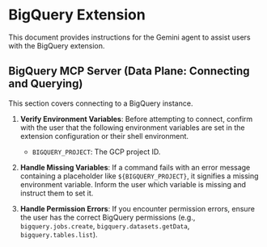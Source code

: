 # BigQuery Extension

This document provides instructions for the Gemini agent to assist users with the BigQuery extension.

## BigQuery MCP Server (Data Plane: Connecting and Querying)

This section covers connecting to a BigQuery instance.

1. **Verify Environment Variables**: Before attempting to connect, confirm with the user that the following environment variables are set in the extension configuration or their shell environment.

    * `BIGQUERY_PROJECT`: The GCP project ID.

2. **Handle Missing Variables**: If a command fails with an error message containing a placeholder like `${BIGQUERY_PROJECT}`, it signifies a missing environment variable. Inform the user which variable is missing and instruct them to set it.

3. **Handle Permission Errors**: If you encounter permission errors, ensure the user has the correct BigQuery permissions (e.g., `bigquery.jobs.create`, `bigquery.datasets.getData`, `bigquery.tables.list`).
